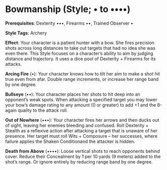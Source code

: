 # Bowmanship (Style; • to ••••) 

**Prerequisites**: Dexterity •••, Firearms ••, Trained Observer • 

**Style Tags**: Archery 

**Effect**: Your character is a patient hunter with a bow. She fires precision shots across long distances to take out targets that had no idea she was even there. This Style focuses on a character’s ability to aim by judging distance and trajectory. It uses a dice pool of Dexterity + Firearms for its attacks. 

**Arcing Fire** (•): Your character knows how to tilt her aim to make a shot hit true even from afar. Double range increments, or increase her range band by one degree. 

**Bullseye** (••): Your character places her shots to hit deep into an opponent’s weak spots. When attacking a specified target you may lower your bow’s damage rating to any amount (0 or greater) to add +1 and the 8-again quality to the attack roll. 

**Out of Nowhere** (•••): Your character fires her arrows and then ducks out of sight, leaving her enemies bleeding and confused. Roll Dexterity + Stealth as a reflexive action after attacking a target that is unaware of her presence. Her target must roll Wits + Composure – her successes, where failure applies the Shaken Conditionand the attacker is hidden. 

**Death from Above** (••••): Loose vertical shots to reach opponents behind cover. Reduce their Concealment by 1 per 10 yards (9 meters) added to the shot’s range. Or ignore entirely by reducing range band by one degree.